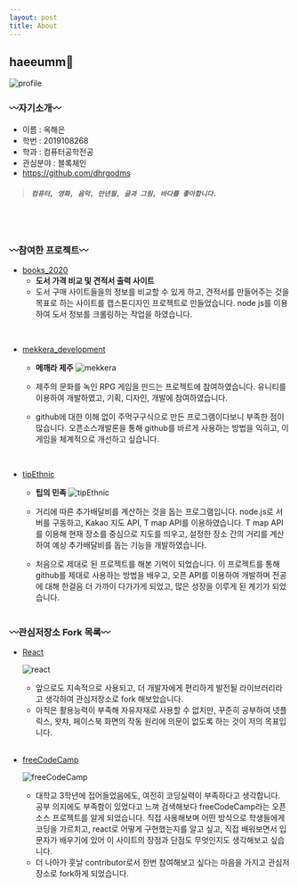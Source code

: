 ```yaml
---
layout: post
title: About
---
```


## **haeeumm🌊**

![profile](https://dhrgodms.github.io/hitchens/assets/images/citrus_garden.jpg)

### 〰️자기소개〰️

- 이름 : 옥해은
- 학번 : 2019108268
- 학과 : 컴퓨터공학전공
- 관심분야 : 블록체인
- https://github.com/dhrgodms

> ##### `컴퓨터, 영화, 음악, 만년필, 글과 그림, 바다를 좋아합니다.`
<br><br>

### 〰️참여한 프로젝트〰️

  - [books_2020](https://github.com/dhrgodms/books_2020)
    - **도서 가격 비교 및 견적서 출력 사이트**
    - 도서 구매 사이트들을의 정보를 비교할 수 있게 하고, 견적서를 만들어주는 것을 목표로 하는 사이트를 캡스톤디자인 프로젝트로 만들었습니다. node js를 이용하여 도서 정보를 크롤링하는 작업을 하였습니다.

<br>

 - [mekkera_development](https://github.com/dhrgodms/mekkera_development)

    - **메깨라 제주**
![mekkera](https://dhrgodms.github.io/hitchens/assets/images/citrus.png)

    - 제주의 문화를 녹인 RPG 게임을 만드는 프로젝트에 참여하였습니다. 유니티를 이용하여 개발하였고, 기획, 디자인, 개발에 참여하였습니다.
    - github에 대한 이해 없이 주먹구구식으로 만든 프로그램이다보니 부족한 점이 많습니다. 오픈소스개발론을 통해 github를 바르게 사용하는 방법을 익히고, 이 게임을 체계적으로 개선하고 싶습니다.

<br>

- [tipEthnic](https://github.com/tipEthnic/tipEthnic)

  - **팁의 민족**
![tipEthnic](https://github.com/dhrgodms/tipEthnic/blob/ft2/images/readme_image.png)

  - 거리에 따른 추가배달비를 계산하는 것을 돕는 프로그램입니다. node.js로 서버를 구동하고, Kakao 지도 API, T map API를 이용하였습니다. T map API를 이용해 현재 장소를 중심으로 지도를 띄우고, 설정한 장소 간의 거리를 계산하여 예상 추가배달비를 돕는 기능을 개발하였습니다.
  - 처음으로 제대로 된 프로젝트를 해본 기억이 되었습니다. 이 프로젝트를 통해 github를 제대로 사용하는 방법을 배우고, 오픈 API를 이용하여 개발하며 전공에 대해 한걸음 더 가까이 다가가게 되었고, 많은 성장을 이루게 된 계기가 되었습니다.
<br><br>

### 〰️관심저장소 Fork 목록〰️

- [React](https://github.com/dhrgodms/react)

  ![react](https://upload.wikimedia.org/wikipedia/commons/thumb/a/a7/React-icon.svg/320px-React-icon.svg.png)


    - 앞으로도 지속적으로 사용되고, 더 개발자에게 편리하게 발전될 라이브러리라고 생각하여 관심저장소로 fork 해보았습니다.
    - 아직은 활용능력이 부족해 자유자재로 사용할 수 없지만, 꾸준히 공부하여 넷플릭스, 왓챠, 페이스북 화면의 작동 원리에 의문이 없도록 하는 것이 저의 목표입니다.

  <br>

- [freeCodeCamp](https://github.com/dhrgodms/freeCodeCamp)

  ![freeCodeCamp](https://camo.githubusercontent.com/d069971a0af4d9e393066dc77ced000cff23a1f6bbfbb9e7704a870192a926ca/68747470733a2f2f73332e616d617a6f6e6177732e636f6d2f66726565636f646563616d702f776964652d736f6369616c2d62616e6e65722e706e67)

    - 대학교 3학년에 접어들었음에도, 여전히 코딩실력이 부족하다고 생각합니다. 공부 의지에도 부족함이 있었다고 느껴 검색해보다 freeCodeCamp라는 오픈소스 프로젝트를 알게 되었습니다. 직접 사용해보며 어떤 방식으로 학생들에게 코딩을 가르치고, react로 어떻게 구현했는지를 알고 싶고, 직접 배워보면서 입문자가 배우기에 있어 이 사이트의 장점과 단점도 무엇인지도 생각해보고 싶습니다. 
    - 더 나아가 훗날 contributor로서 한번 참여해보고 싶다는 마음을 가지고 관심저장소로 fork하게 되었습니다.

